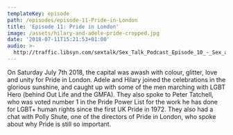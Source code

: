```yaml
---
templateKey: episode
path: /episodes/episode-11-Pride-in-London
title: 'Episode 11: Pride in London'
image: /assets/hilary-and-adele-pride-cropped.jpg
date: '2018-07-11T15:21:53+01:00'
audio: >-
  http://traffic.libsyn.com/sextalk/Sex_Talk_Podcast_Episode_10_-_Sex_and_Disability.mp3
---
```

On Saturday July 7th 2018, the capital was awash with colour, glitter, love and unity for Pride in London. Adele and Hilary joined the celebrations in the glorious sunshine, and caught up with some of the men marching with LGBT Hero (behind Out Life and the GMFA). They also spoke to Peter Tatchell, who was voted number 1 in the Pride Power List for the work he has done for LGBT+ human rights since the first UK Pride in 1972. They also had a chat with Polly Shute, one of the directors of Pride in London, who spoke about why Pride is still so important.
